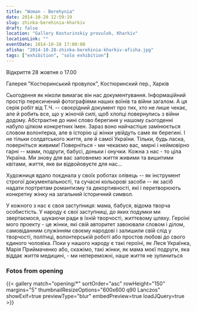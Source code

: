 ```yaml
---
title: "Woman - Berehynia"
date: 2014-10-20 12:59:19
slug: zhinka-berehinia-kharkiv
draft: false
location: "Gallery Kosturinskiy provulok, Kharkiv"
locationLink: ""
eventDate: 2014-10-28 17:00:00
afisha: "2014-10-28-zhinka-berehinia-kharkiv-afisha.jpg"
tags: ["exhibition", "solo exhibition"]
---
```


Відкриття 28 жовтня о 17.00

Галерея "Костюринський провулок", Костюринский пер., Харкiв

Сьогодення як ніколи вимагає він нас документування. Інформаційний простір пересичений фотографіями наших воїнів та війни загалом. А ця серія робіт від Т.Ч. -- своєрідний документ про тих, хто не лише чекає, але й робить все, що у жіночій силі, щоб хлопці повернулись з війни додому. Абстрактне до нині слово берегиня у нашому сьогоденні набуло цілком конкретних імен. Зараз воно найчастіше замінюється словом волонтерка, але в історію ці жінки увійдуть саме як берегині. І не тільки солдатського життя, але й самої України. Тільки, будь ласка, поверніться живими! Поверніться - ми чекаємо вас, мирні і неймовірно гарні -- мами, подруги, бабусі, доньки і онучки. Кожна з нас - то ціла Україна. Ми знову для вас заповнемо життя живими та вишитими квітами, життя, яке ви відвойовуєте для нас…

Художниця вдало поєднала у своїх роботах олівець -- як інструмент строгої документальності, та сучасні кольорові засоби -- як засіб надати портретам романтизму та декортивності, які  і перетворюють конкретну жінку на загальний історичний символ.

У кожного з нас є своя заступниця: мама, бабуся, відома творча особистість. У народу є свої заступниці, до яких подумки ми звертаємося, шукаючи ради в їхній творчості, життєвому шляху. Героїні мого проекту - це жінки, які свій авторитет завоювали словом і ділом, самовіданним служінням своєму народові і залишили свій слід у творчості, політиці, волонтерській роботі або простов любові до свого єдиного чоловіка.
Поки у нашого народу є такі героїні, як Леся Українка, Марія Приймаченко або, скажімо, такі жінки, як мама моєї подруги, яка віддає життя медицині, - ми непереможні, наше життя не зупиниться

### Fotos from opening

{{< gallery match="opening/*" sortOrder="asc" rowHeight="150" margins="5" thumbnailResizeOptions="600x600 q90 Lanczos" showExif=true previewType="blur" embedPreview=true loadJQuery=true >}}
